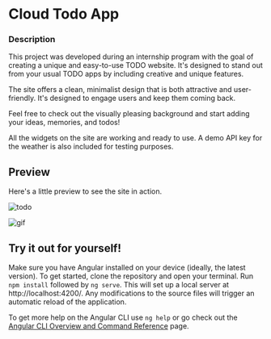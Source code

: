 # Cloud Todo App

### Description
This project was developed during an internship program with the goal of creating a unique and easy-to-use TODO website. It's designed to stand out from your usual TODO apps by including creative and unique features.

The site offers a clean, minimalist design that is both attractive and user-friendly. It's designed to engage users and keep them coming back.

Feel free to check out the visually pleasing background and start adding your ideas, memories, and todos!

All the widgets on the site are working and ready to use. A demo API key for the weather is also included for testing purposes.

## Preview
Here's a little preview to see the site in action. 

![todo](https://github.com/ChimiChumi/todo-project/assets/113592108/ce4bd59a-0464-4f3f-a51d-151fae6af8bd)


![gif](https://github.com/ChimiChumi/todo-project/assets/113592108/3ae243f6-a13b-4a2f-b6c8-6caa29c219a6)

## Try it out for yourself!

Make sure you have Angular installed on your device (ideally, the latest version). To get started, clone the repository and open your terminal. Run `npm install` followed by `ng serve`. This will set up a local server at http://localhost:4200/. Any modifications to the source files will trigger an automatic reload of the application.

To get more help on the Angular CLI use `ng help` or go check out the [Angular CLI Overview and Command Reference](https://angular.io/cli) page.

